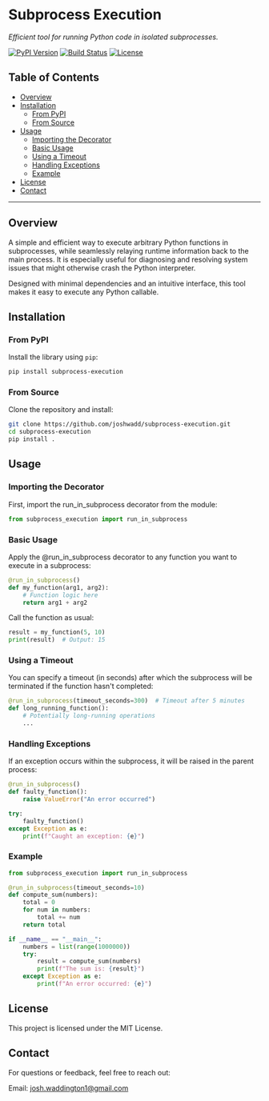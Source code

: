 # Subprocess Execution

*Efficient tool for running Python code in isolated subprocesses.*

[![PyPI Version](https://img.shields.io/pypi/v/subprocess-execution.svg)](https://pypi.org/project/subprocess-execution/)
[![Build Status](https://github.com/joshwadd/subprocess-execution/actions/workflows/ci.yml/badge.svg)](https://github.com/joshwadd/subprocess-execution/actions)
[![License](https://img.shields.io/github/license/joshwadd/subprocess-execution?cacheSeconds=60)](https://github.com/joshwadd/subprocess-execution/blob/main/LICENSE)

## Table of Contents

- [Overview](#overview)
- [Installation](#installation)
  - [From PyPI](#from-pypi)
  - [From Source](#from-source)
- [Usage](#usage)
  - [Importing the Decorator](#importing-the-decorator)
  - [Basic Usage](#basic-usage)
  - [Using a Timeout](#using-a-timeout)
  - [Handling Exceptions](#handling-exceptions)
  - [Example](#example)
- [License](#license)
- [Contact](#contact)

---

## Overview

A simple and efficient way to execute arbitrary Python functions in subprocesses, while seamlessly relaying runtime information back to the main process. It is especially useful for diagnosing and resolving system issues that might otherwise crash the Python interpreter.

Designed with minimal dependencies and an intuitive interface, this tool makes it easy to execute any Python callable.


## Installation

### From PyPI

Install the library using `pip`:

```bash
pip install subprocess-execution
```

### From Source

Clone the repository and install:

```bash
git clone https://github.com/joshwadd/subprocess-execution.git
cd subprocess-execution
pip install .
```

## Usage

### Importing the Decorator

First, import the run_in_subprocess decorator from the module:

```python
from subprocess_execution import run_in_subprocess

```

### Basic Usage

Apply the @run_in_subprocess decorator to any function you want to execute in a subprocess:

```python
@run_in_subprocess()
def my_function(arg1, arg2):
    # Function logic here
    return arg1 + arg2
```

Call the function as usual:

```python
result = my_function(5, 10)
print(result)  # Output: 15
```

### Using a Timeout

You can specify a timeout (in seconds) after which the subprocess will be terminated if the function hasn't completed:

```python
@run_in_subprocess(timeout_seconds=300)  # Timeout after 5 minutes
def long_running_function():
    # Potentially long-running operations
    ...
```

### Handling Exceptions
If an exception occurs within the subprocess, it will be raised in the parent process:

```python
@run_in_subprocess()
def faulty_function():
    raise ValueError("An error occurred")

try:
    faulty_function()
except Exception as e:
    print(f"Caught an exception: {e}")
```

### Example

```python
from subprocess_execution import run_in_subprocess

@run_in_subprocess(timeout_seconds=10)
def compute_sum(numbers):
    total = 0
    for num in numbers:
        total += num
    return total

if __name__ == "__main__":
    numbers = list(range(1000000))
    try:
        result = compute_sum(numbers)
        print(f"The sum is: {result}")
    except Exception as e:
        print(f"An error occurred: {e}")

```

## License

This project is licensed under the MIT License.


## Contact

For questions or feedback, feel free to reach out:

Email: josh.waddington1@gmail.com









